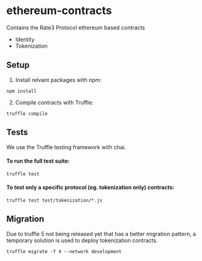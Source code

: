 # ethereum-contracts
Contains the Rate3 Protocol ethereum based contracts
* Identity
* Tokenization

## Setup

1. Install relvant packages with npm:

`npm install`

2. Compile contracts with Truffle:

`truffle compile`

## Tests
We use the Truffle testing framework with chai.

#### To run the full test suite:

`truffle test`

#### To test only a specific protocol (eg. tokenization only) contracts:

`truffle test test/tokenization/*.js`


## Migration
Due to truffle 5 not being released yet that has a better migration pattern, a
temporary solution is used to deploy tokenization contracts.

`truffle migrate -f 4 --network development`
